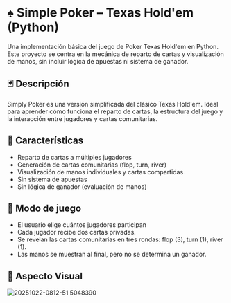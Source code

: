 # ♠️ Simple Poker – Texas Hold'em (Python)

Una implementación básica del juego de Poker Texas Hold'em en Python. Este proyecto se centra en la mecánica de reparto de cartas y visualización de manos, sin incluir lógica de apuestas ni sistema de ganador.

## 🃏 Descripción

Simply Poker es una versión simplificada del clásico Texas Hold'em. Ideal para aprender cómo funciona el reparto de cartas, la estructura del juego y la interacción entre jugadores y cartas comunitarias.

## 🎯 Características

- Reparto de cartas a múltiples jugadores
- Generación de cartas comunitarias (flop, turn, river)
- Visualización de manos individuales y cartas compartidas
- Sin sistema de apuestas
- Sin lógica de ganador (evaluación de manos)

## 👥 Modo de juego

- El usuario elige cuántos jugadores participan 
- Cada jugador recibe dos cartas privadas.
- Se revelan las cartas comunitarias en tres rondas: flop (3), turn (1), river (1).
- Las manos se muestran al final, pero no se determina un ganador.

## 📸 Aspecto Visual

![20251022-0812-51 5048390](https://github.com/user-attachments/assets/f08118de-23e7-4eac-bcf6-807358949795)
